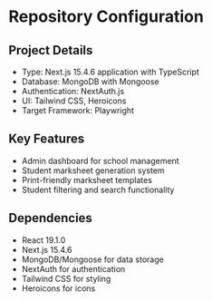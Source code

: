 # Repository Configuration

## Project Details
- Type: Next.js 15.4.6 application with TypeScript
- Database: MongoDB with Mongoose
- Authentication: NextAuth.js
- UI: Tailwind CSS, Heroicons
- Target Framework: Playwright

## Key Features
- Admin dashboard for school management
- Student marksheet generation system
- Print-friendly marksheet templates
- Student filtering and search functionality

## Dependencies
- React 19.1.0
- Next.js 15.4.6
- MongoDB/Mongoose for data storage
- NextAuth for authentication
- Tailwind CSS for styling
- Heroicons for icons